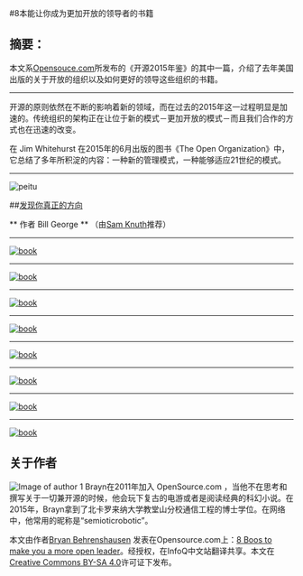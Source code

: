 #8本能让你成为更加开放的领导者的书籍 

## 摘要：
本文系[Opensouce.com](https://opensource.com/)所发布的《开源2015年鉴》的其中一篇，介绍了去年美国出版的关于开放的组织以及如何更好的领导这些组织的书籍。

--------------------------------------------------
开源的原则依然在不断的影响着新的领域，而在过去的2015年这一过程明显是加速的。传统组织的架构正在让位于新的模式－更加开放的模式－而且我们合作的方式也在迅速的改变。

在 Jim Whitehurst 在2015年的6月出版的图书《The Open Organization》中，它总结了多年所积淀的内容：一种新的管理模式，一种能够适应21世纪的模式。

--------------------------------------------------
![peitu](https://opensource.com/sites/default/files/styles/image-full-size/public/images/business/osdc-open-source-yearbook-lead4_sm.png?itok=Vmu9Vw3y)

##[发现你真正的方向](http://discoveryourtruenorth.org/)

** 作者 Bill George ** （由[Sam Knuth](https://opensource.com/users/samfw)推荐） 




--------------------------------------------------
[![book](https://opensource.com/sites/default/files/resize/images/life-uploads/true_north_cover-150x229.jpg)](http://discoveryourtruenorth.org/)

--------------------------------------------------
[![book](https://opensource.com/sites/default/files/resize/images/life-uploads/engaged_leader_cover-150x229.jpg)](http://wdp.wharton.upenn.edu/book/engagedleader/)

--------------------------------------------------
[![book](https://opensource.com/sites/default/files/resize/images/life-uploads/emotional_health_cover-150x229.jpg)](http://www.theschooloflife.com/shop/how-to-develop-emotional-health-oliver-james/)

--------------------------------------------------
[![book](https://opensource.com/sites/default/files/resize/images/life-uploads/rework_cover-150x229.png)](https://37signals.com/rework/)

--------------------------------------------------

[![book](https://opensource.com/sites/default/files/resize/images/life-uploads/quiet_leadership_cover-150x229.jpg)](http://www.quietleadership.com/index)

--------------------------------------------------
[![book](https://opensource.com/sites/default/files/resize/images/life-uploads/foster_open_org_cover-150x229.jpg)](https://www.routledge.com/products/9781472440112)

--------------------------------------------------

[![book](https://opensource.com/sites/default/files/resize/images/life-uploads/consiglieri_cover-150x229.jpg)](http://www.consiglieribook.com/)

--------------------------------------------------
[![book](https://opensource.com/sites/default/files/resize/images/life-uploads/act_like_a_leader_cover-150x229.jpg)](http://herminiaibarra.com/books/)


## 关于作者
![Image of author 1](https://opensource.com/sites/default/files/styles/profile_pictures/public/bryan-small_0.png?itok=hBNRF-TH) Brayn在2011年加入 OpenSource.com ，当他不在思考和撰写关于一切兼开源的时候，他会玩下复古的电游或者是阅读经典的科幻小说。在2015年，Brayn拿到了北卡罗来纳大学教堂山分校通信工程的博士学位。在网络中，他常用的昵称是“semioticrobotic”。

本文由作者[Bryan Behrenshausen](http://www.semioticrobotic.net/) 发表在Opensource.com上：[8 Boos to make you a more open leader](https://opensource.com/open-organization/15/12/8-books-make-you-better-leader)。经授权，在InfoQ中文站翻译共享。本文在[Creative Commons BY-SA 4.0](http://creativecommons.org/licenses/by-sa/4.0/)许可证下发布。


